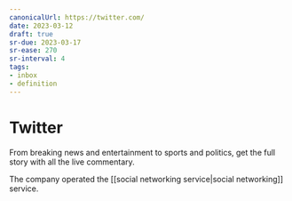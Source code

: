 ```yaml
---
canonicalUrl: https://twitter.com/
date: 2023-03-12
draft: true
sr-due: 2023-03-17
sr-ease: 270
sr-interval: 4
tags:
- inbox
- definition
---
```


# Twitter

From breaking news and entertainment to sports and politics, get the full story
with all the live commentary.

The company operated the
[[social networking service|social networking]] service.